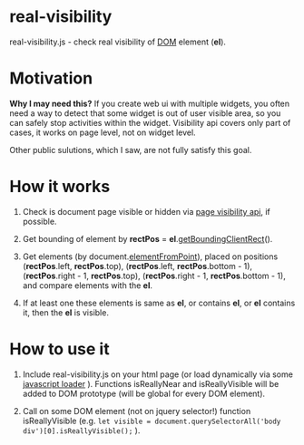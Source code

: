 # real-visibility
real-visibility.js - check real visibility of [DOM](https://developer.mozilla.org/en-US/docs/Web/API/Document_Object_Model/Introduction) element (**el**).

# Motivation
**Why I may need this?**
If you create web ui with multiple widgets, you often need a way to detect that some widget is out of user visible area, so you can safely stop activities within the widget. Visibility api covers only part of cases, it works on page level, not on widget level.

Other public sulutions, which I saw, are not fully satisfy this goal.

# How it works

1. Check is document page visible or hidden via [page visibility api](https://developer.mozilla.org/en-US/docs/Web/API/Page_Visibility_API), if possible.

2. Get bounding of element by **rectPos** = **el**.[getBoundingClientRect](https://developer.mozilla.org/en-US/docs/Web/API/Element/getBoundingClientRect)().

3. Get elements (by document.[elementFromPoint](https://developer.mozilla.org/en-US/docs/Web/API/DocumentOrShadowRoot/elementFromPoint)), placed on positions (**rectPos**.left, **rectPos**.top), (**rectPos**.left, **rectPos**.bottom - 1), (**rectPos**.right - 1, **rectPos**.top), (**rectPos**.right - 1, **rectPos**.bottom - 1), and compare elements with the **el**.

4. If at least one these elements is same as **el**, or contains **el**, or **el** contains it, then the **el** is visible.

# How to use it

1. Include real-visibility.js on your html page (or load dynamically via some [javascript loader](https://requirejs.org/) ). Functions isReallyNear and isReallyVisible will be added to DOM prototype (will be global for every DOM element).

2. Call on some DOM element (not on jquery selector!) function isReallyVisible (e.g. `let visible = document.querySelectorAll('body div')[0].isReallyVisible();` ).
